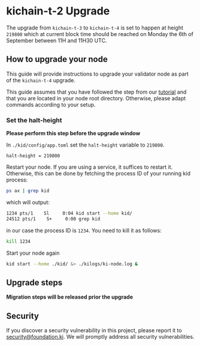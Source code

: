 # kichain-t-2 Upgrade

The upgrade from `kichain-t-3` to `kichain-t-4` is set to happen at height `219800` which at current block time should be reached on Monday the 6th of September between 11H and 11H30 UTC.

## How to upgrade your node
This guide will provide instructions to upgrade your validator node as part of the `kichain-t-4` upgrade.

This guide assumes that you have followed the step from our [tutorial](https://github.com/KiFoundation/ki-testnet-challenge/blob/main/tutorials/gentx.md) and that you are located in your node root directory. Otherwise, please adapt commands according to your setup.

### Set the halt-height
**Please perform this step before the upgrade window**

In `./kid/config/app.toml` set the `halt-height` variable to `219800`.
```
halt-height = 219800
```

Restart your node. If you are using a service, it suffices to restart it. Otherwise, this can be done by fetching the process ID of your running kid process:

```bash
ps ax | grep kid
```
which will output:

```bash
1234 pts/1    Sl     0:04 kid start --home kid/
24512 pts/1    S+     0:00 grep kid
```
in our case the process ID is `1234`. You need to kill it as follows:

```bash
kill 1234
```
Start your node again

```bash
kid start --home ./kid/ &> ./kilogs/ki-node.log &
```


## Upgrade steps
**Migration steps will be released prior the upgrade**

## Security
If you discover a security vulnerability in this project, please report it to security@foundation.ki. We will promptly address all security vulnerabilities.
